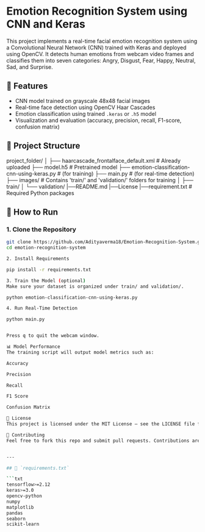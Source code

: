 # Emotion Recognition System using CNN and Keras

This project implements a real-time facial emotion recognition system using a Convolutional Neural Network (CNN) trained with Keras and deployed using OpenCV. It detects human emotions from webcam video frames and classifies them into seven categories: Angry, Disgust, Fear, Happy, Neutral, Sad, and Surprise.

## 🧠 Features

- CNN model trained on grayscale 48x48 facial images
- Real-time face detection using OpenCV Haar Cascades
- Emotion classification using trained `.keras` or `.h5` model
- Visualization and evaluation (accuracy, precision, recall, F1-score, confusion matrix)

## 📁 Project Structure

project_folder/
│
├── haarcascade_frontalface_default.xml  # Already uploaded
├── model.h5                             # Pretrained model
├── emotion-classification-cnn-using-keras.py  # (for training)
├── main.py                              # (for real-time detection)
├── images/                              # Contains 'train/' and 'validation/' folders for training
│   ├── train/
│   └── validation/
|──README.md
|──License
|──requirement.txt  # Required Python packages


## 🚀 How to Run

### 1. Clone the Repository
```bash
git clone https://github.com/Adityaverma18/Emotion-Recognition-System.git
cd emotion-recognition-system

2. Install Requirements

pip install -r requirements.txt

3. Train the Model (optional)
Make sure your dataset is organized under train/ and validation/.

python emotion-classification-cnn-using-keras.py

4. Run Real-Time Detection

python main.py


Press q to quit the webcam window.

📊 Model Performance
The training script will output model metrics such as:

Accuracy

Precision

Recall

F1 Score

Confusion Matrix

📄 License
This project is licensed under the MIT License — see the LICENSE file for details.

🤝 Contributing
Feel free to fork this repo and submit pull requests. Contributions are welcome!


---

## 🧾 `requirements.txt`

```txt
tensorflow>=2.12
keras>=3.0
opencv-python
numpy
matplotlib
pandas
seaborn
scikit-learn



